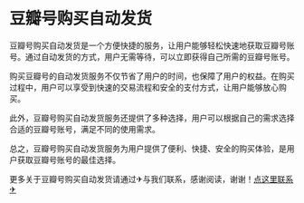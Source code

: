 # 豆瓣号购买自动发货

豆瓣号购买自动发货是一个方便快捷的服务，让用户能够轻松快速地获取豆瓣号账号。通过自动发货的方式，用户无需等待，可以立即获得自己所需的豆瓣号账号。

购买豆瓣号的自动发货服务不仅节省了用户的时间，也保障了用户的权益。在购买过程中，用户可以享受到快速的交易流程和安全的支付方式，让用户能够放心购买。

此外，豆瓣号购买自动发货服务还提供了多种选择，用户可以根据自己的需求选择合适的豆瓣号账号，满足不同的使用需求。

总之，豆瓣号购买自动发货服务为用户提供了便利、快捷、安全的购买体验，是用户获取豆瓣号账号的最佳选择。

更多关于豆瓣号购买自动发货请通过✈与我们联系，感谢阅读，谢谢！[点这里联系✈](https://w.k02.cc)